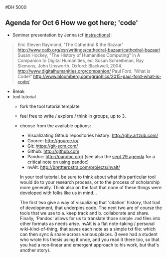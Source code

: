 #DH 5000
## Agenda for Oct 6 How we got here; 'code'

+ Seminar presentation by Jenna (cf [instructions](http://dhcu.ca/2015/what-is-a-seminar)):
> Eric Steven Raymond, 'The Cathedral & the Bazaar' http://www.catb.org/esr/writings/cathedral-bazaar/cathedral-bazaar/
> Susan Hockey, "The History of Humanities Computing" in A Companion to Digital Humanities, ed. Susan Schreibman, Ray Siemens, John Unsworth. Oxford: Blackwell, 2004. http://www.digitalhumanities.org/companion/
> Paul Ford, ‘What is Code?’ http://www.bloomberg.com/graphics/2015-paul-ford-what-is-code/

+ Break
+ tool tutorial
  + fork the tool tutorial template
  + feel free to write / explore / think in groups, up to 3.
  + choose from the available options:
    - Visualizating Github repositories history: http://ghv.artzub.com/
    - Gource: http://gource.io/
    - Git: https://git-scm.com/
    - Github: http://github.com
    - Pandoc: http://pandoc.org/  (see also the [sept 29 agenda](sept-29.md) for a critical note on using pandoc)
    - nvAlt: http://brettterpstra.com/projects/nvalt/
    
    In your tool tutorial, be sure to think about what this particular tool would do to your research process, or to the process of scholarship more generally. Think also on the fact that none of these things were developed with folks like us in mind...
    
    The first two give a way of visualizing that 'citation' history, that trail of development, that underpins code. The next two are of course the tools that we use to a. keep track and b. collaborate and share. Finally, 'Pandoc' allows for us to translate those simple .md files into other formats as needs arise. nvAlt is a flat note-taking / personal wiki-kind-of-thing, that saves each note as a simple txt file: which can then sync & share across various places. (I even had a student who wrote his thesis using it once, and you read it there too, so that you had a non-linear and emergent approach to his work, but that's another story).
